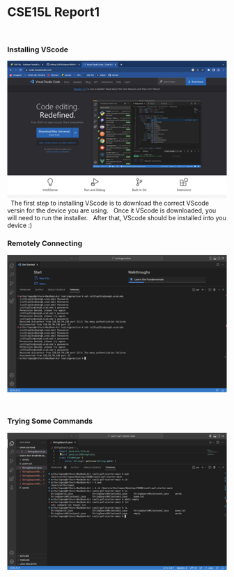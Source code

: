 # CSE15L Report1
&nbsp;
&nbsp;
### Installing VScode
![Image](VScodeDownloadImage.png)
&nbsp;
The first step to installing VScode is to download the correct VScode versin for the device you are using. &nbsp;
Once it VScode is downloaded, you will need to run the installer. &nbsp;
After that, VScode should be installed into you device :)
&nbsp;
&nbsp;
&nbsp;

### Remotely Connecting
![Image](VScodeImage.png)

&nbsp;
&nbsp;
&nbsp;

### Trying Some Commands
![Image](VScodeTermiinal.png)

